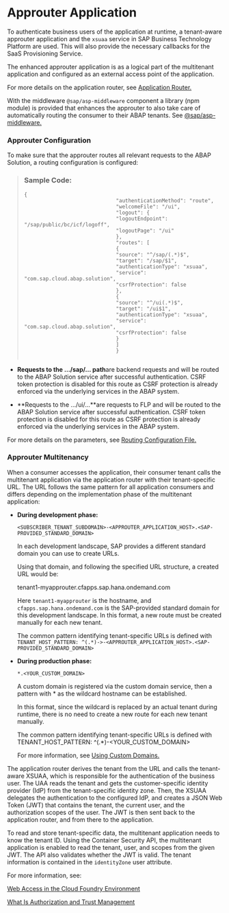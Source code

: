 <!-- loio44dbd0ae4d4b4d9c9c8371d711c22bfe -->

# Approuter Application



To authenticate business users of the application at runtime, a tenant-aware approuter application and the `xsuaa` service in SAP Business Technology Platform are used. This will also provide the necessary callbacks for the SaaS Provisioning Service.

The enhanced approuter application is as a logical part of the multitenant application and configured as an external access point of the application.

For more details on the application router, see [Application Router.](https://help.sap.com/docs/BTP/65de2977205c403bbc107264b8eccf4b/01c5f9ba7d6847aaaf069d153b981b51.html)

With the middleware `@sap/asp-middleware` component a library \(npm module\) is provided that enhances the approuter to also take care of automatically routing the consumer to their ABAP tenants. See [@sap/asp-middleware.](https://www.npmjs.com/package/@sap/asp-middleware) 



### Approuter Configuration

To make sure that the approuter routes all relevant requests to the ABAP Solution, a routing configuration is configured:

> ### Sample Code:  
> ```
> {
> 								"authenticationMethod": "route",
> 								"welcomeFile": "/ui",
> 								"logout": {
> 								"logoutEndpoint": "/sap/public/bc/icf/logoff",
> 								"logoutPage": "/ui"
> 								},
> 								"routes": [
> 								{
> 								"source": "^/sap/(.*)$",
> 								"target": "/sap/$1",
> 								"authenticationType": "xsuaa",
> 								"service": "com.sap.cloud.abap.solution",
> 								"csrfProtection": false
> 								},
> 								{
> 								"source": "^/ui(.*)$",
> 								"target": "/ui$1",
> 								"authenticationType": "xsuaa",
> 								"service": "com.sap.cloud.abap.solution",
> 								"csrfProtection": false
> 								}
> 								]
> 								}
> 							
> ```

-   **Requests to the …/sap/… path**are backend requests and will be routed to the ABAP Solution service after successful authentication. CSRF token protection is disabled for this route as CSRF protection is already enforced via the underlying services in the ABAP system.

-   **Requests to the …/ui/…**are requests to FLP and will be routed to the ABAP Solution service after successful authentication. CSRF token protection is disabled for this route as CSRF protection is already enforced via the underlying services in the ABAP system.


For more details on the parameters, see [Routing Configuration File.](https://help.sap.com/docs/BTP/65de2977205c403bbc107264b8eccf4b/c103fb414988447ead2023f768096dcc.html)



### Approuter Multitenancy

When a consumer accesses the application, their consumer tenant calls the multitenant application via the application router with their tenant-specific URL. The URL follows the same pattern for all application consumers and differs depending on the implementation phase of the multitenant application:

-   **During development phase:**

    `<SUBSCRIBER_TENANT_SUBDOMAIN>-<APPROUTER_APPLICATION_HOST>.<SAP-PROVIDED_STANDARD_DOMAIN>`

    In each development landscape, SAP provides a different standard domain you can use to create URLs.

    Using that domain, and following the specified URL structure, a created URL would be:

    tenant1-myapprouter.cfapps.sap.hana.ondemand.com

    Here `tenant1-myapprouter` is the hostname, and `cfapps.sap.hana.ondemand.com` is the SAP-provided standard domain for this development landscape. In this format, a new route must be created manually for each new tenant.

    The common pattern identifying tenant-specific URLs is defined with `TENANT_HOST_PATTERN: ^(.*)->-<APPROUTER_APPLICATION_HOST>.<SAP-PROVIDED_STANDARD_DOMAIN>`

-   **During production phase:**

    `*.<YOUR_CUSTOM_DOMAIN>`

    A custom domain is registered via the custom domain service, then a pattern with \* as the wildcard hostname can be established.

    In this format, since the wildcard is replaced by an actual tenant during runtime, there is no need to create a new route for each new tenant manually.

    The common pattern identifying tenant-specific URLs is defined with TENANT\_HOST\_PATTERN: ^\(.\*\)-<YOUR\_CUSTOM\_DOMAIN\>

    For more information, see [Using Custom Domains.](https://help.sap.com/docs/BTP/65de2977205c403bbc107264b8eccf4b/2291aea5e22440f7a161bdeb9c16b664.html)


The application router derives the tenant from the URL and calls the tenant-aware XSUAA, which is responsible for the authentication of the business user. The UAA reads the tenant and gets the customer-specific identity provider \(IdP\) from the tenant-specific identity zone. Then, the XSUAA delegates the authentication to the configured IdP, and creates a JSON Web Token \(JWT\) that contains the tenant, the current user, and the authorization scopes of the user. The JWT is then sent back to the application router, and from there to the application.

To read and store tenant-specific data, the multitenant application needs to know the tenant ID. Using the Container Security API, the multitenant application is enabled to read the tenant, user, and scopes from the given JWT. The API also validates whether the JWT is valid. The tenant information is contained in the `identityZone` user attribute.

For more information, see:

[Web Access in the Cloud Foundry Environment](https://help.sap.com/docs/BTP/65de2977205c403bbc107264b8eccf4b/70a62d12cf91493cb9d1ec3c04d19ff9.html)

[What Is Authorization and Trust Management](https://help.sap.com/docs/BTP/65de2977205c403bbc107264b8eccf4b/649961f8d4ad463daca33b3a20deba4c.html)

